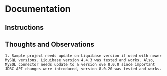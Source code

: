 # Documentation

## Instructions

## 

## Thoughts and Observations
    1. Sample project needs update on Liquibase version if used with newer MySQL versions. Liquibase version 4.4.3 was tested and works. Also, MySQL connector needs update to a version ove 8.0.0 since important JDBC API changes were introduced, version 8.0.20 was tested and works.
